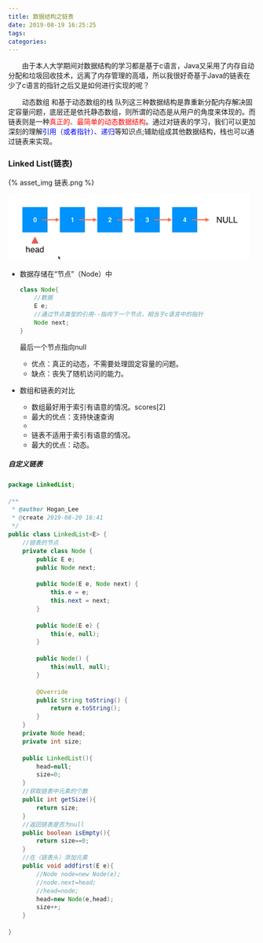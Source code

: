 ```yaml
---
title: 数据结构之链表
date: 2019-08-19 16:25:25
tags:
categories:
---
```


&emsp;&emsp;由于本人大学期间对数据结构的学习都是基于c语言，Java又采用了内存自动分配和垃圾回收技术，远离了内存管理的高墙，所以我很好奇基于Java的链表在少了c语言的指针之后又是如何进行实现的呢？

&emsp;&emsp;动态数组 和基于动态数组的栈 队列这三种数据结构是靠重新分配内存解决固定容量问题，底层还是依托静态数组，则所谓的动态是从用户的角度来体现的。而链表则是一种<span style="color:red">真正的、最简单的动态数据结构</span>。通过对链表的学习，我们可以更加深刻的理解<span style="color:blue">引用（或者指针）、递归</span>等知识点;辅助组成其他数据结构，栈也可以通过链表来实现。

### Linked List(链表)

{% asset_img 链表.png %}

![](数据结构之链表/链表.png)

+ 数据存储在“节点”（Node）中

  ```java
  class Node{
      //数据
      E e;
      //通过节点类型的引用--指向下一个节点，相当于c语言中的指针
      Node next;
  }
  ```

  最后一个节点指向null
  
  - 优点：真正的动态，不需要处理固定容量的问题。
  - 缺点：丧失了随机访问的能力。
  
+ 数组和链表的对比

  - 数组最好用于索引有语意的情况。scores[2]
  - 最大的优点：支持快速查询
  -  
  - 链表不适用于索引有语意的情况。
  - 最大的优点：动态。

##### 自定义链表

```java
package LinkedList;

/**
 * @author Hogan_Lee
 * @create 2019-08-20 16:41
 */
public class LinkedList<E> {
    //链表的节点
    private class Node {
        public E e;
        public Node next;

        public Node(E e, Node next) {
            this.e = e;
            this.next = next;
        }

        public Node(E e) {
            this(e, null);
        }

        public Node() {
            this(null, null);
        }

        @Override
        public String toString() {
            return e.toString();
        }
    }
    private Node head;
    private int size;
    
    public LinkedList(){
        head=null;
        size=0;
    }
    //获取链表中元素的个数
    public int getSize(){
        return size;
    }
    //返回链表是否为null
    public boolean isEmpty(){
        return size==0;
    }
    //在（链表头）添加元素
    public void addfirst(E e){
        //Node node=new Node(e);
        //node.next=head;
        //head=node;
        head=new Node(e,head);
        size++;
    }

}
```

